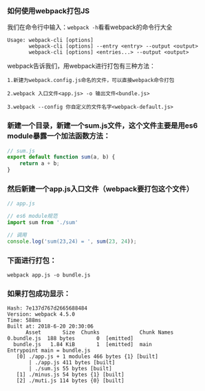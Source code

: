 ### 如何使用webpack打包JS

我们在命令行中输入：`webpack -h`看看webpack的命令行大全

```
Usage: webpack-cli [options]
       webpack-cli [options] --entry <entry> --output <output>
       webpack-cli [options] <entries...> --output <output>
```

webpack告诉我们，用webpack进行打包有三种方法：

```
1.新建为webpack.config.js命名的文件，可以直接webpack命令打包

2.webpack 入口文件<app.js> -o 输出文件<bundle.js>

3.webpack --config 你自定义的文件名字<webpack-default.js>
```

### 新建一个目录，新建一个sum.js文件，这个文件主要是用es6 module暴露一个加法函数方法：

```js
// sum.js
export default function sum(a, b) {
    return a + b;
}
```

### 然后新建一个app.js入口文件（webpack要打包这个文件）

```js
// app.js

// es6 module规范
import sum from './sum'

// 调用
console.log('sum(23,24) = ', sum(23, 24));
```

### 下面进行打包：

```
webpack app.js -o bundle.js
```

### 如果打包成功显示：

```
Hash: 7e137d767d2665688484
Version: webpack 4.5.0
Time: 588ms
Built at: 2018-6-20 20:30:06
      Asset       Size  Chunks             Chunk Names
0.bundle.js  188 bytes       0  [emitted]
  bundle.js   1.84 KiB       1  [emitted]  main
Entrypoint main = bundle.js
   [0] ./app.js + 1 modules 466 bytes {1} [built]
       | ./app.js 411 bytes [built]
       | ./sum.js 55 bytes [built]
   [1] ./minus.js 54 bytes {1} [built]
   [2] ./muti.js 114 bytes {0} [built]
```